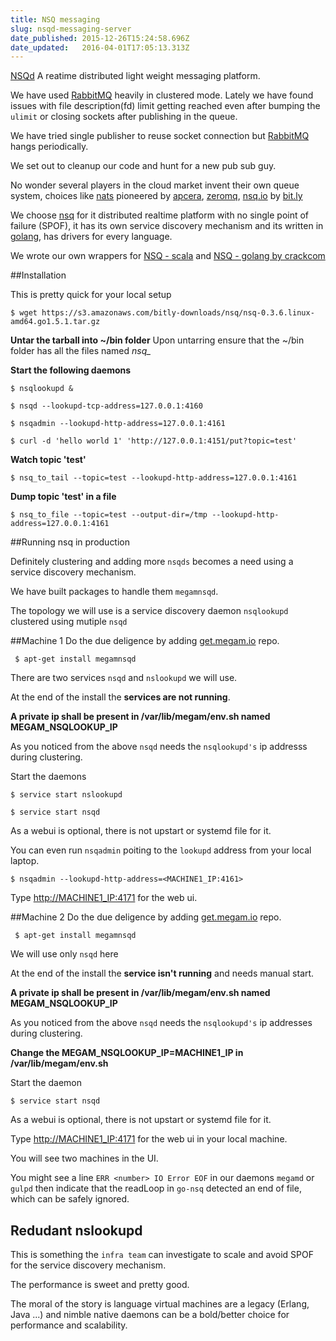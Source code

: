 ```yaml
---
title: NSQ messaging
slug: nsqd-messaging-server
date_published: 2015-12-26T15:24:58.696Z
date_updated:   2016-04-01T17:05:13.313Z
---
```


[NSQd](https://nsdq.io) A reatime distributed light weight messaging platform. 

We have used [RabbitMQ](https://www.rabbitmq.com) heavily in clustered mode. Lately we have found issues with file description(fd) limit getting reached even after bumping the `ulimit` or closing sockets after publishing in the queue. 

We have tried single publisher to reuse socket connection but [RabbitMQ](https://www.rabbitmq.com) hangs periodically.

We set out to cleanup our code and hunt for a new pub sub guy.

No wonder several players in the cloud market invent their own queue system, choices like [nats](http://nats.io/) pioneered by [apcera](https://www.apcera.com), [zeromq](http://zeromq.org/), [nsq.io](https://nsqio) by [bit.ly](https://bit.ly)

We choose [nsq](nsq.io) for it distributed realtime platform with no single point of failure (SPOF), it has its own service discovery mechanism and its written in [golang](https://golang.org), has drivers for every language. 

We wrote our own wrappers for [NSQ - scala](https://github.com/megamsys/megam_common.git) and [NSQ - golang by crackcom](https://github.com/crackcomm/nsqueue)

##Installation

This is pretty quick for your local setup

    $ wget https://s3.amazonaws.com/bitly-downloads/nsq/nsq-0.3.6.linux-amd64.go1.5.1.tar.gz
    
   
**Untar the tarball into ~/bin folder**
Upon untarring ensure that the ~/bin folder has all the files named *nsq_*

**Start the following daemons**

	$ nsqlookupd &
    
    $ nsqd --lookupd-tcp-address=127.0.0.1:4160
    
    $ nsqadmin --lookupd-http-address=127.0.0.1:4161
    
    $ curl -d 'hello world 1' 'http://127.0.0.1:4151/put?topic=test'
    
**Watch topic 'test'**

    $ nsq_to_tail --topic=test --lookupd-http-address=127.0.0.1:4161
    
**Dump topic 'test' in a file**

    $ nsq_to_file --topic=test --output-dir=/tmp --lookupd-http-address=127.0.0.1:4161
    
##Running nsq in production

Definitely clustering and adding more `nsqds` becomes a need using a service discovery mechanism. 

We have built packages to handle them `megamnsqd`.

The topology we will use is a service discovery daemon `nsqlookupd` clustered using mutiple `nsqd`

##Machine 1
Do the due deligence by adding [get.megam.io](http://get.megam.io) repo.

     $ apt-get install megamnsqd
     
There are two services  `nsqd` and `nslookupd` we will use.  

At the end of the install the **services are not running**.

**A private ip shall be present in /var/lib/megam/env.sh named MEGAM_NSQLOOKUP_IP**

As you noticed from the above `nsqd` needs the `nsqlookupd's` ip addresss during clustering.

Start the daemons

	$ service start nslookupd
    
    $ service start nsqd
    
As a webui is optional, there is not upstart or systemd file for it.  

You can even run `nsqadmin` poiting to the `lookupd` address from  your local laptop.


    $ nsqadmin --lookupd-http-address=<MACHINE1_IP:4161>
    
Type [http://MACHINE1_IP:4171](http://MACHINE1_IP:4171) for the web ui.    

    
##Machine 2
Do the due deligence by adding [get.megam.io](http://get.megam.io) repo.

     $ apt-get install megamnsqd
     
We will use only `nsqd` here

At the end of the install the **service isn't running** and needs manual start.

**A private ip shall be present in /var/lib/megam/env.sh named MEGAM_NSQLOOKUP_IP**

As you noticed from the above `nsqd` needs the `nsqlookupd's` ip addresses during clustering.

**Change the MEGAM_NSQLOOKUP_IP=MACHINE1_IP in /var/lib/megam/env.sh**

Start the daemon
	
    $ service start nsqd
    
As a webui is optional, there is not upstart or systemd file for it. 

     
Type [http://MACHINE1_IP:4171](http://MACHINE1_IP:4171) for the web ui in your local machine.

You will see two machines in the UI. 

You might see a line `ERR <number> IO Error EOF` in our  daemons `megamd` or `gulpd` then indicate that the readLoop in `go-nsq` detected an end of file, which can be safely ignored.

## Redudant nslookupd
This is something the `infra team` can investigate to scale and avoid SPOF for the service discovery mechanism.

The performance is sweet and pretty good. 

The moral of the story is language virtual machines are a legacy (Erlang, Java ...) and nimble native daemons can be a bold/better choice for performance and scalability.
    




     
     
    
    
    





    
